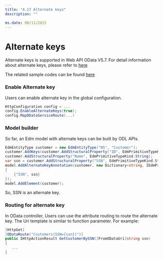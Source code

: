 ```yaml
---
title: "4.17 Alternate keys"
description: ""

ms.date: 08/11/2015
---
```

# Alternate keys

Alternate keys is supported in Web API OData V5.7. For detail information about alternate keys, please refer to [here](https://github.com/OData/vocabularies/blob/master/OData.Community.Keys.V1.md)

The related sample codes can be found [here](https://github.com/OData/ODataSamples/tree/master/WebApi/v4/ODataAlternateKeySamples)

### Enable Alternate key 

Users can enable alternate key in the global configuration.
```C#
HttpConfiguration config = ...
config.EnableAlternateKeys(true);
config.MapODataServiceRoute(...)
```

### Model builder

So far, an Edm model with alternate keys can be built by ODL APIs. 
```C#
EdmEntityType customer = new EdmEntityType("NS", "Customer"); 
customer.AddKeys(customer.AddStructuralProperty("ID", EdmPrimitiveTypeKind.Int32)); 
customer.AddStructuralProperty("Name", EdmPrimitiveTypeKind.String); 
var ssn = customer.AddStructuralProperty("SSN", EdmPrimitiveTypeKind.String); 
model.AddAlternateKeyAnnotation(customer, new Dictionary<string, IEdmProperty> 
{ 
    {"SSN", ssn} 
}); 
model.AddElement(customer); 
```
So, SSN is an alternate key.

### Routing for alternate key

In OData controller, Users can use the attribute routing to route the alternate key. The Uri template is similar to function parameter. For example:
```C#
[HttpGet] 
[ODataRoute("Customers(SSN={ssn})")] 
public IHttpActionResult GetCustomerBySSN([FromODataUri]string ssn)
{
   ...
}
```
